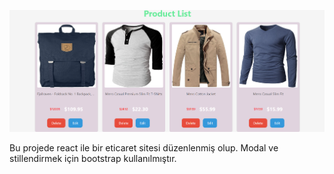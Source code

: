 ![Alt text](image.png)

Bu projede react ile bir eticaret sitesi düzenlenmiş olup. Modal ve stillendirmek için bootstrap kullanılmıştır.